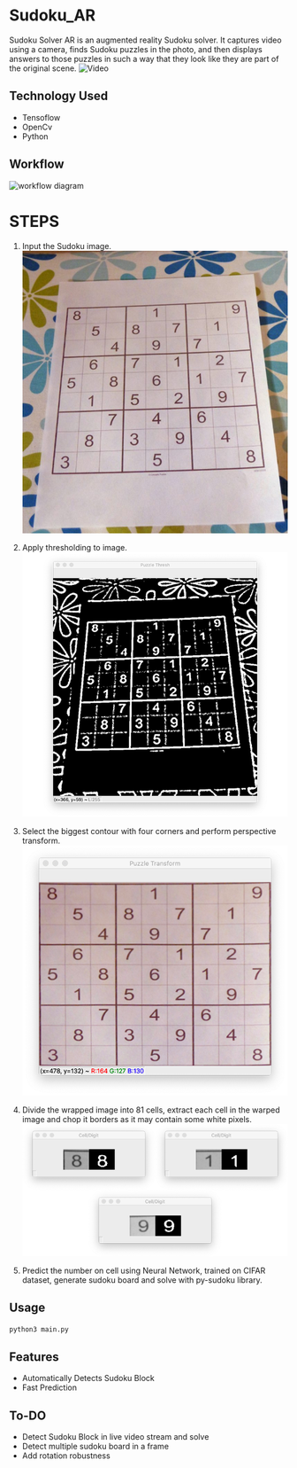 # Sudoku_AR

Sudoku Solver AR is an augmented reality Sudoku solver. It captures video using a camera, finds Sudoku puzzles in the photo, and then displays answers to those puzzles in such a way that they look like they are part of the original scene.
![Video](media/video.gif)

## Technology Used

 - Tensoflow
 - OpenCv
 - Python

## Workflow
![workflow diagram](https://www.pyimagesearch.com/wp-content/uploads/2020/08/opencv_sudoku_puzzle_steps.png)


# STEPS 
 1. Input the Sudoku image.
![input_image](/media/2.jpg)

 2. Apply thresholding to image.
![thresh_image](media/3.png)

 3. Select the biggest contour with four corners and perform perspective transform.
![warped_image](media/4.png) 

 4. Divide the wrapped image into 81 cells, extract each cell in the warped image and chop it borders as it may contain some white pixels.  
![digit_image](media/5.png)
 
 5. Predict the number on cell using Neural Network, trained on CIFAR dataset, generate sudoku board and solve with py-sudoku library.


## Usage

`python3 main.py` 

## Features

-   Automatically Detects Sudoku Block
-  Fast Prediction

## To-DO

- Detect Sudoku Block in live video stream and solve
- Detect multiple sudoku board in a frame
- Add rotation robustness

